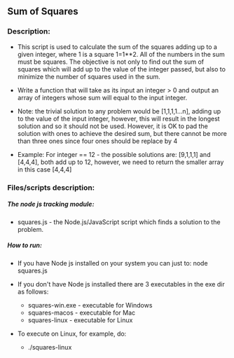 ## Sum of Squares

### Description:

- This script is used to calculate the sum of the squares adding up to a given
  integer, where 1 is a square 1=1**2. All of the numbers in the sum must be
  squares. The objective is not only to find out the sum of squares which will
  add up to the value of the integer passed, but also to minimize the number
  of squares used in the sum.
  
-  Write a function that will take as its input an integer > 0 and output an
  array of integers whose sum will equal to the input integer.
  
-  Note: the trivial solution to any problem would be [1,1,1,1...n], adding up
       to the value of the input integer, however, this will result in the
        longest solution and so it should not be used. However, it is OK to
        pad the solution with ones to achieve the desired sum, but there
        cannot be more than three ones since four ones should be replace by 4
  
-  Example:
  For integer == 12 - the possible solutions are: [9,1,1,1] and [4,4,4],
   both add up to 12, however, we need to return the smaller array in this
   case [4,4,4]


### Files/scripts description:

##### The node js tracking module:

- squares.js - the Node.js/JavaScript script which finds a solution to the problem.



##### How to run:

- If you have Node js installed on your system you can just to:
node squares.js

- If you don't have Node js installed there are 3 executables in the exe dir as follows:
    - squares-win.exe - executable for Windows
    - squares-macos - executable for Mac
    - squares-linux - executable for Linux
- To execute on Linux, for example, do:
    - ./squares-linux